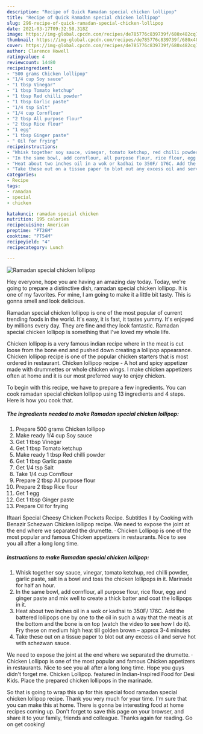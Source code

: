 ```yaml
---
description: "Recipe of Quick Ramadan special chicken lollipop"
title: "Recipe of Quick Ramadan special chicken lollipop"
slug: 296-recipe-of-quick-ramadan-special-chicken-lollipop
date: 2021-03-17T09:32:58.318Z
image: https://img-global.cpcdn.com/recipes/de785776c839739f/680x482cq70/ramadan-special-chicken-lollipop-recipe-main-photo.jpg
thumbnail: https://img-global.cpcdn.com/recipes/de785776c839739f/680x482cq70/ramadan-special-chicken-lollipop-recipe-main-photo.jpg
cover: https://img-global.cpcdn.com/recipes/de785776c839739f/680x482cq70/ramadan-special-chicken-lollipop-recipe-main-photo.jpg
author: Clarence Howell
ratingvalue: 4
reviewcount: 14480
recipeingredient:
- "500 grams Chicken lollipop"
- "1/4 cup Soy sauce"
- "1 tbsp Vinegar"
- "1 tbsp Tomato ketchup"
- "1 tbsp Red chilli powder"
- "1 tbsp Garlic paste"
- "1/4 tsp Salt"
- "1/4 cup Cornflour"
- "2 tbsp All purpose flour"
- "2 tbsp Rice flour"
- "1 egg"
- "1 tbsp Ginger paste"
- " Oil for frying"
recipeinstructions:
- "Whisk together soy sauce, vinegar, tomato ketchup, red chilli powder, garlic paste, salt in a bowl and toss the chicken lollipops in it. Marinade for half an hour."
- "In the same bowl, add cornflour, all purpose flour, rice flour, egg and ginger paste and mix well to create a thick batter and coat the lollipops in it."
- "Heat about two inches oil in a wok or kadhai to 350F/ 176C. Add the battered lollipops one by one to the oil in such a way that the meat is at the bottom and the bone is on top (watch the video to see how I do it). Fry these on medium high heat till golden brown – approx 3-4 minutes"
- "Take these out on a tissue paper to blot out any excess oil and serve hot with schezwan sauce."
categories:
- Recipe
tags:
- ramadan
- special
- chicken

katakunci: ramadan special chicken 
nutrition: 195 calories
recipecuisine: American
preptime: "PT26M"
cooktime: "PT54M"
recipeyield: "4"
recipecategory: Lunch

---
```



![Ramadan special chicken lollipop](https://img-global.cpcdn.com/recipes/de785776c839739f/680x482cq70/ramadan-special-chicken-lollipop-recipe-main-photo.jpg)

Hey everyone, hope you are having an amazing day today. Today, we're going to prepare a distinctive dish, ramadan special chicken lollipop. It is one of my favorites. For mine, I am going to make it a little bit tasty. This is gonna smell and look delicious.

Ramadan special chicken lollipop is one of the most popular of current trending foods in the world. It's easy, it is fast, it tastes yummy. It's enjoyed by millions every day. They are fine and they look fantastic. Ramadan special chicken lollipop is something that I've loved my whole life.

Chicken lollipop is a very famous indian recipe where in the meat is cut loose from the bone end and pushed down creating a lollipop appearance. Chicken lollipop recipe is one of the popular chicken starters that is most ordered in restaurant. Chicken lollipop recipe - A hot and spicy appetizer made with drummettes or whole chicken wings. I make chicken appetizers often at home and it is our most preferred way to enjoy chicken.


To begin with this recipe, we have to prepare a few ingredients. You can cook ramadan special chicken lollipop using 13 ingredients and 4 steps. Here is how you cook that.

<!--inarticleads1-->

##### The ingredients needed to make Ramadan special chicken lollipop:

1. Prepare 500 grams Chicken lollipop
1. Make ready 1/4 cup Soy sauce
1. Get 1 tbsp Vinegar
1. Get 1 tbsp Tomato ketchup
1. Make ready 1 tbsp Red chilli powder
1. Get 1 tbsp Garlic paste
1. Get 1/4 tsp Salt
1. Take 1/4 cup Cornflour
1. Prepare 2 tbsp All purpose flour
1. Prepare 2 tbsp Rice flour
1. Get 1 egg
1. Get 1 tbsp Ginger paste
1. Prepare  Oil for frying


Iftaari Special Cheesy Chicken Pockets Recipe. Subtitles ll by Cooking with Benazir Schezwan Chicken lollipop recipe. We need to expose the joint at the end where we separated the drumette. · Chicken Lollipop is one of the most popular and famous Chicken appetizers in restaurants. Nice to see you all after a long long time. 

<!--inarticleads2-->

##### Instructions to make Ramadan special chicken lollipop:

1. Whisk together soy sauce, vinegar, tomato ketchup, red chilli powder, garlic paste, salt in a bowl and toss the chicken lollipops in it. Marinade for half an hour.
1. In the same bowl, add cornflour, all purpose flour, rice flour, egg and ginger paste and mix well to create a thick batter and coat the lollipops in it.
1. Heat about two inches oil in a wok or kadhai to 350F/ 176C. Add the battered lollipops one by one to the oil in such a way that the meat is at the bottom and the bone is on top (watch the video to see how I do it). Fry these on medium high heat till golden brown – approx 3-4 minutes
1. Take these out on a tissue paper to blot out any excess oil and serve hot with schezwan sauce.


We need to expose the joint at the end where we separated the drumette. · Chicken Lollipop is one of the most popular and famous Chicken appetizers in restaurants. Nice to see you all after a long long time. Hope you guys didn&#39;t forget me. Chicken Lollipop. featured in Indian-Inspired Food for Desi Kids. Place the prepared chicken lollipops in the marinade. 

So that is going to wrap this up for this special food ramadan special chicken lollipop recipe. Thank you very much for your time. I'm sure that you can make this at home. There is gonna be interesting food at home recipes coming up. Don't forget to save this page on your browser, and share it to your family, friends and colleague. Thanks again for reading. Go on get cooking!

